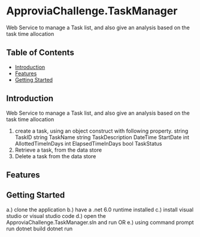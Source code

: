 # ApproviaChallenge.TaskManager

Web Service to manage a Task list, and also give an analysis based on the task time allocation

## Table of Contents

- [Introduction](#introduction)
- [Features](#features)
- [Getting Started](#getting-started)


## Introduction

Web Service to manage a Task list, and also give an analysis based on the task time allocation
1. create a task, using an object construct with following property.
   string TaskID 
   string TaskName
   string TaskDescription
   DateTime StartDate
   int AllottedTimeInDays
   int ElapsedTimeInDays
   bool TaskStatus
2. Retrieve a task, from the data store
3. Delete a task from the data store

## Features



## Getting Started
a.) clone the application
b.) have a .net 6.0 runtime installed
c.) install visual studio or visual studio code
d.) open the ApproviaChallenge.TaskManager.sln and run 
OR 
e.) using command prompt run 
    dotnet build 
    dotnet run

